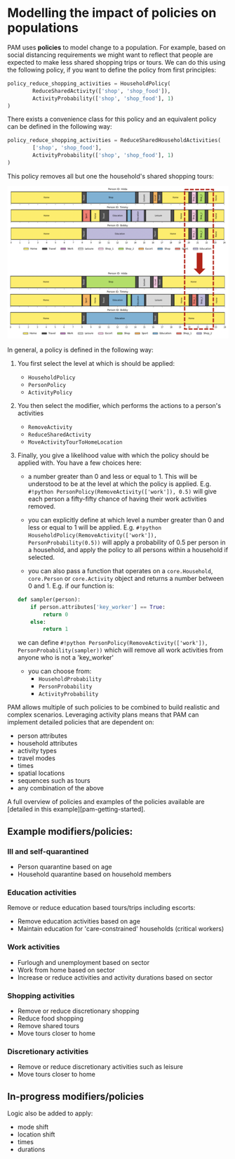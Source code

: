 # Modelling the impact of policies on populations

PAM uses **policies** to model change to a population. 
For example, based on social distancing requirements we might want to reflect that people are expected to make less shared shopping trips or tours. 
We can do this using the following policy, if you want to define the policy from first principles:

``` python
policy_reduce_shopping_activities = HouseholdPolicy(
        ReduceSharedActivity(['shop', 'shop_food']),
        ActivityProbability(['shop', 'shop_food'], 1)
)
```

There exists a convenience class for this policy and an equivalent policy can be defined in the following way:

``` python
policy_reduce_shopping_activities = ReduceSharedHouseholdActivities(
        ['shop', 'shop_food'],
        ActivityProbability(['shop', 'shop_food'], 1)
)
```

This policy removes all but one the household's shared shopping tours:

![PAM-policy-example](resources/PAM-policy-example.png)

In general, a policy is defined in the following way:

1. You first select the level at which is should be applied:
    - `HouseholdPolicy`
    - `PersonPolicy`
    - `ActivityPolicy`
2. You then select the modifier, which performs the actions to a person's activities
    - `RemoveActivity`
    - `ReduceSharedActivity`
    - `MoveActivityTourToHomeLocation`
3. Finally, you give a likelihood value with which the policy should be applied with. 
    You have a few choices here:
    - a number greater than 0 and less or equal to 1. 
    This will be understood to be at the level at which the policy is applied.
    E.g. `#!python PersonPolicy(RemoveActivity(['work']), 0.5)` will give each person a fifty-fifty chance of having their work activities removed.

    - you can explicitly define at which level a number greater than 0 and less or equal to 1 will be applied.
    E.g. `#!python HouseholdPolicy(RemoveActivity(['work']), PersonProbability(0.5))` will apply a probability of 0.5 per person in a household, and apply the policy to all persons within a household if selected.

    - you can also pass a function that operates on a `core.Household`, `core.Person` or `core.Activity` object and returns a number between 0 and 1.
    E.g. if our function is:
    ``` python
    def sampler(person):
        if person.attributes['key_worker'] == True:
            return 0
        else:
            return 1
    ```
    we can define `#!python PersonPolicy(RemoveActivity(['work']), PersonProbability(sampler))` which will remove all work activities from anyone who is not a 'key_worker'

    - you can choose from:
        - `HouseholdProbability`
        - `PersonProbability`
        - `ActivityProbability`

PAM allows multiple of such policies to be combined to build realistic and complex scenarios. Leveraging activity plans means that PAM can implement detailed policies that are dependent on:

- person attributes
- household attributes
- activity types
- travel modes
- times
- spatial locations
- sequences such as tours
- any combination of the above

A full overview of policies and examples of the policies available are [detailed in this example][pam-getting-started].

## Example modifiers/policies:

### Ill and self-quarantined

- Person quarantine based on age
- Household quarantine based on household members

### Education activities

Remove or reduce education based tours/trips including escorts:

- Remove education activities based on age
- Maintain education for 'care-constrained' households (critical workers)

### Work activities

- Furlough and unemployment based on sector
- Work from home based on sector
- Increase or reduce activities and activity durations based on sector

### Shopping activities

- Remove or reduce discretionary shopping
- Reduce food shopping
- Remove shared tours
- Move tours closer to home

### Discretionary activities

- Remove or reduce discretionary activities such as leisure
- Move tours closer to home

## In-progress modifiers/policies

Logic also be added to apply:

- mode shift
- location shift
- times
- durations